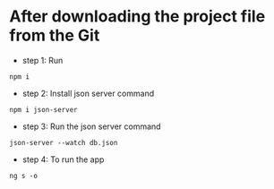 # After downloading the project file from the Git
- step 1: Run
```
npm i
``` 
- step 2: Install json server command 
```
npm i json-server
```
- step 3: Run the json server command  
```
json-server --watch db.json
 ``` 
- step 4: To run the app 
```
ng s -o
 ```


